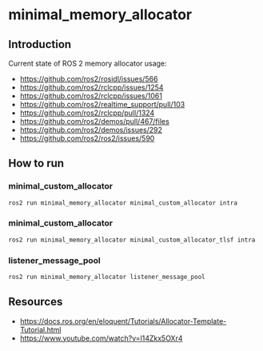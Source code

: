 # minimal_memory_allocator

## Introduction

Current state of ROS 2 memory allocator usage:
- https://github.com/ros2/rosidl/issues/566
- https://github.com/ros2/rclcpp/issues/1254
- https://github.com/ros2/rclcpp/issues/1061
- https://github.com/ros2/realtime_support/pull/103
- https://github.com/ros2/rclcpp/pull/1324
- https://github.com/ros2/demos/pull/467/files
- https://github.com/ros2/demos/issues/292
- https://github.com/ros2/ros2/issues/590

## How to run

### minimal_custom_allocator

```bash
ros2 run minimal_memory_allocator minimal_custom_allocator intra
```

### minimal_custom_allocator

```bash
ros2 run minimal_memory_allocator minimal_custom_allocator_tlsf intra
```

### listener_message_pool

```bash
ros2 run minimal_memory_allocator listener_message_pool
```

## Resources

- https://docs.ros.org/en/eloquent/Tutorials/Allocator-Template-Tutorial.html
- https://www.youtube.com/watch?v=l14Zkx5OXr4

